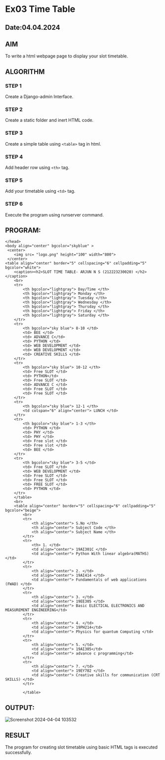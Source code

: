 # Ex03 Time Table
## Date:04.04.2024

## AIM
To write a html webpage page to display your slot timetable.

## ALGORITHM
### STEP 1
Create a Django-admin Interface.

### STEP 2
Create a static folder and inert HTML code.

### STEP 3
Create a simple table using ```<table>``` tag in html.

### STEP 4
Add header row using ```<th>``` tag.

### STEP 5
Add your timetable using ```<td>``` tag.

### STEP 6
Execute the program using runserver command.

## PROGRAM:

	</head>
	<body align="center" bgcolor="skyblue" >
	 <center>
        <img src= "logo.png" height="100" width="800">
     </center>
	<table align="center" border="5" cellspacing="6" cellpadding="5" bgcolor="white">
		<caption><h2>SLOT TIME TABLE- ARJUN N S (212223230020) </h2></caption>
        <br>
		<tr>
			<th bgcolor="lightgray"> Day/Time </th>
			<th bgcolor="lightgray"> Monday </th>
			<th bgcolor="lightgray"> Tuesday </th>
            <th bgcolor="lightgray"> Wednesday </th>
            <th bgcolor="lightgray"> Thursday </th>
            <th bgcolor="lightgray"> Friday </th>
            <th bgcolor="lightgray"> Saturday </th>
		</tr>
		<tr>
			<th bgcolor="sky blue"> 8-10 </td>
            <td> BEE </td>
            <td> ADVANCE C</td>
            <td> PYTHON </td>
            <td> WEB DEVELOPMENT </td>
            <td> WEB DEVELOPMENT </td>
            <td> CREATIVE SKILLS </td>
		</tr>
		<tr>
            <th bgcolor="sky blue"> 10-12 </th>
			<td> Free SLOT </td>
            <td> PYTHON</td>
            <td> Free SLOT </td>
            <td> ADVANCE C </td>
            <td> Free SLOT </td>
            <td> Free SLOT </td>
		</tr>
		<tr>
            <th bgcolor="sky blue"> 12-1 </th>
            <td colspan="6" align="center"> LUNCH </td>
		</tr>
		<tr>
            <th bgcolor="sky blue"> 1-3 </th>
            <td> PYTHON </td>
            <td> PHY </td>
            <td> PHY </td>
            <td> Free slot </td>
            <td> Free slot </td>
            <td> BEE </td>
		</tr>
		<tr>
            <th bgcolor="sky blue"> 3-5 </td>
            <td> Free SLOT </td>
            <td> WEB DEVELOPMENT </td>
            <td> Free SLOT </td>
            <td> Free SLOT </td>
            <td> FREE SLOT </td>
            <td> PYTHON </td>
		</tr>
		</table>
        <br>
        <table align="center" border="5" cellspacing="6" cellpadding="5" bgcolor="beige">
            <br>
            <tr>
                <th align="center"> S.No </th>
                <th align="center"> Subject Code </th>
                <th align="center"> Subject Name </th>
            </tr>
            <tr>
                <th> 1. </td>
                <td align="center"> 19AI301C </td>
                <td align="center"> Python With linear algebra(MATHS) </td>
            </tr>
            <tr>
                <th align="center"> 2. </td>
                <td align="center"> 19AI414 </td>
                <td align="center"> Fundamentals of web applications (FWAD) </td>
            </tr>
            <tr>
                <th align="center"> 3. </td>
                <td align="center"> 19EE305 </td>
                <td align="center"> Basic ELECTICAL ELECTRONICS AND MEASUREMENT ENGINEERING</td>
            </tr>
            <tr>
                <th align="center"> 4. </td>
                <td align="center"> 19PH214</td>
                <td align="center"> Physics for quantum Computing </td>
            </tr>
            <tr>
                <th align="center"> 5. </td>
                <td align="center"> 19AI305</td>
                <td align="center"> advance c programming</td>
            </tr>
            <tr>
                <th align="center"> 7. </td>
                <td align="center"> 19EY702 </td>
                <td align="center"> Creative skills for communication (CRT SKILLS) </td>
            </tr>
            
            </table>
</body>


## OUTPUT:
![Screenshot 2024-04-04 103532](https://github.com/NSArjun/slot/assets/148233801/4fb27cbb-3682-446c-9e30-4cbce7342086)


## RESULT
The program for creating slot timetable using basic HTML tags is executed successfully.
